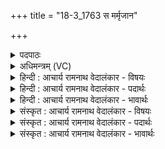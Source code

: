 +++
title = "18-3_1763 स मर्मृजान"

+++
<details><summary>पदपाठः</summary>

सः꣢। म꣣र्मृजानः꣢। आ꣣यु꣡भिः꣢। इ꣡भः꣢꣯। रा꣡जा꣢꣯। इ꣣व। सुव्रतः꣢। सु꣣। व्रतः꣢। श्ये꣣नः꣢। न। व꣡ꣳसु꣢꣯। सी꣣दति। १७६३।
</details>

<details><summary>अधिमन्त्रम् (VC)</summary>

- पवमानः सोमः
- अवत्सारः काश्यपः
- गायत्री
- षड्जः
</details>

<details><summary>हिन्दी : आचार्य रामनाथ वेदालंकार - विषयः</summary>

अब यह कहते हैं कि परमेश्वर किनके अन्दर स्थित होता है।
</details>

<details><summary>हिन्दी : आचार्य रामनाथ वेदालंकार - पदार्थः</summary>

पदार्थान्वय -  मनुष्यों को (आयुभिः) आयु के वर्षों से (मर्मृजानः) अलंकृत करता हुआ और (राजा इव) राजा के समान (इभः) निर्भय तथा (सुव्रतः) शुभ कर्मोंवाला (सः) वह पवमान सोम अर्थात् जगत् का उत्पत्तिकर्ता, शुभ गुणकर्मों को प्रेरित करनेवाला, शान्त परमेश्वर (वंसु) जिन्हें उसकी लौ लगी हुई है, उनके अन्दर (सीदति) बैठता है, (श्येनः न) जैसे बाज पक्षी (वंसु) वनों में (सीदति) बैठता है ॥३॥ यहाँ उपमालङ्कार है। पहली पूर्णोपमा है और दूसरी शिलष्ट पूर्णोपमा, दोनों की संसृष्टि है ॥३॥
</details>

<details><summary>हिन्दी : आचार्य रामनाथ वेदालंकार - भावार्थः</summary>

भावार्थ -  जिन्हें परमात्मा की चाह होती है,उनके प्रेम से परवश हुआ वह उनके हृदय में स्थित होकर निरन्तर शुभ प्रेरणा करता रहता है ॥३॥
</details>

<details><summary>संस्कृत : आचार्य रामनाथ वेदालंकार - विषयः</summary>

अथ परमेश्वरः केषु सीदतीत्याह।
</details>

<details><summary>संस्कृत : आचार्य रामनाथ वेदालंकार - पदार्थः</summary>

पदार्थान्वय -  मनुष्यान् (आयुर्भिः२) आयुभिः, आयुर्वर्षैरित्यर्थः (मर्मृजानः) अलङ्कुर्वाणः। [मृजू शौचालङ्कारयोः चुरादिः। लिटः कानच्।] किञ्च (राजा इव) सम्राडिव (इभः) इतभयः (सुव्रतः) सुकर्मा च (सः) पवमानः सोमः पावकः जगदुत्पादकः शुभगुणकर्मप्रेरकः शान्तः परमेश्वरः (वंसु) इच्छुकेषु जनेषु (सीदति) उपविशति। कथमिव ? (श्येनः न) श्येनपक्षी यथा (वंसु) वनेषु (सीदति) उपविशति। [इभेन गतभयेन इति निरुक्तम्। ६।१२। षीदति, संहितायां षत्वं छान्दसम्। वंसु इच्छुकेषु, वनोतिः कान्तिकर्मा। निघं० २।६, यद्वा वंसु वनेषु, वन शब्दस्यान्तलोपश्छान्दसः] ॥३॥ अत्रोपमालङ्कारः। प्रथमा पूर्णोपमा, द्वितीया श्लिष्टा पूर्णोपमा, उभयोः संसृष्टिः ॥३॥
</details>

<details><summary>संस्कृत : आचार्य रामनाथ वेदालंकार - भावार्थः</summary>

भावार्थ -  ये परमात्मानं कामयन्ते तत्प्रीतिपरवशः स तेषां हृदि स्थितः सततं सत्प्रेरणां कुरुते ॥३॥
</details>